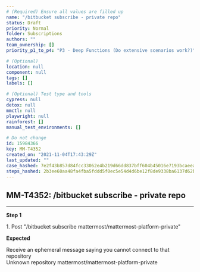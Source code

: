 ```yaml
---
# (Required) Ensure all values are filled up
name: "/bitbucket subscribe - private repo"
status: Draft
priority: Normal
folder: Subscriptions
authors: ""
team_ownership: []
priority_p1_to_p4: "P3 - Deep Functions (Do extensive scenarios work?)"

# (Optional)
location: null
component: null
tags: []
labels: []

# (Optional) Test type and tools
cypress: null
detox: null
mmctl: null
playwright: null
rainforest: []
manual_test_environments: []

# Do not change
id: 15984366
key: MM-T4352
created_on: "2021-11-04T17:43:29Z"
last_updated: ""
case_hashed: 7e2f43b857d84fcc33062e4b219d66dd837bff604b45016e7193bcaeea670268a65c628f23e080ab0e068e097bef6738
steps_hashed: 2b3ee60aa48fa4fba5fddd5f0ec5e54d4d6be12f8de9338ba6137d62b8d2668bd16adac4639fa98394ff01b1a18ac74d
---
```


<!-- (Auto-generated) Based on frontmatter's "key" and "name" -->

## MM-T4352: /bitbucket subscribe - private repo

---

**Step 1**

1\. Post "/bitbucket subscribe mattermost/mattermost-platform-private"

**Expected**

Receive an ephemeral message saying you cannot connect to that repository\
Unknown repository mattermost/mattermost-platform-private
